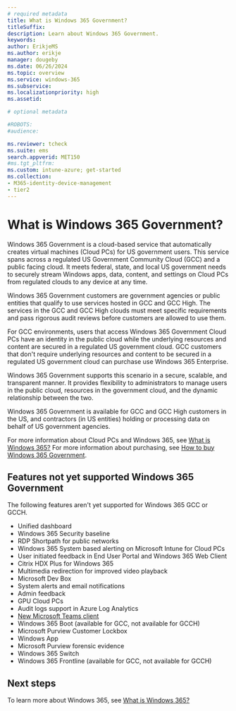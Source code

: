 ```yaml
---
# required metadata
title: What is Windows 365 Government?
titleSuffix:
description: Learn about Windows 365 Government.
keywords:
author: ErikjeMS  
ms.author: erikje
manager: dougeby
ms.date: 06/26/2024
ms.topic: overview
ms.service: windows-365
ms.subservice:
ms.localizationpriority: high
ms.assetid: 

# optional metadata

#ROBOTS:
#audience:

ms.reviewer: tcheck
ms.suite: ems
search.appverid: MET150
#ms.tgt_pltfrm:
ms.custom: intune-azure; get-started
ms.collection:
- M365-identity-device-management
- tier2
---
```


# What is Windows 365 Government?

Windows 365 Government is a cloud-based service that automatically creates virtual machines (Cloud PCs) for US government users. This service spans across a regulated US Government Community Cloud (GCC) and a public facing cloud. It meets federal, state, and local US government needs to securely stream Windows apps, data, content, and settings on Cloud PCs from regulated clouds to any device at any time.

Windows 365 Government customers are government agencies or public entities that qualify to use services hosted in GCC and GCC High. The services in the GCC and GCC High clouds must meet specific requirements and pass rigorous audit reviews before customers are allowed to use them.

For GCC environments, users that access Windows 365 Government Cloud PCs have an identity in the public cloud while the underlying resources and content are secured in a regulated US government cloud. GCC customers that don't require underlying resources and content to be secured in a regulated US government cloud can purchase use Windows 365 Enterprise.

Windows 365 Government supports this scenario in a secure, scalable, and transparent manner. It provides flexibility to administrators to manage users in the public cloud, resources in the government cloud, and the dynamic relationship between the two.

Windows 365 Government is available for GCC and GCC High customers in the US, and contractors (in US entities) holding or processing data on behalf of US government agencies.

For more information about Cloud PCs and Windows 365, see [What is Windows 365?](..\overview.md) For more information about purchasing, see [How to buy Windows 365 Government](/office365/servicedescriptions/windows-365-service-description/windows-365-government-how-to-buy).

## Features not yet supported Windows 365 Government

The following features aren't yet supported for Windows 365 GCC or GCCH. 

- Unified dashboard
- Windows 365 Security baseline
- RDP Shortpath for public networks
- Windows 365 System based alerting on Microsoft Intune for Cloud PCs
- User initiated feedback in End User Portal and Windows 365 Web Client
- Citrix HDX Plus for Windows 365
- Multimedia redirection for improved video playback
- Microsoft Dev Box
- System alerts and email notifications
- Admin feedback
- GPU Cloud PCs
- Audit logs support in Azure Log Analytics
- [New Microsoft Teams client](/microsoftteams/new-teams-desktop-admin)
- Windows 365 Boot (available for GCC, not available for GCCH)
- Microsoft Purview Customer Lockbox
- Windows App
- Microsoft Purview forensic evidence
- Windows 365 Switch
- Windows 365 Frontline (available for GCC, not available for GCCH)

## Next steps

To learn more about Windows 365, see [What is Windows 365?](..\overview.md)

